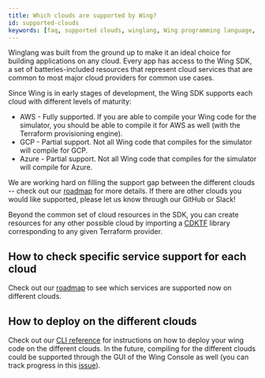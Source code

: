 ```yaml
---
title: Which clouds are supported by Wing?
id: supported-clouds
keywords: [faq, supported clouds, winglang, Wing programming language, Wing language, AWS, GCP, Azure]
---
```


Winglang was built from the ground up to make it an ideal choice for building applications on any cloud. Every app has access to the Wing SDK, a set of batteries-included resources that represent cloud services that are common to most major cloud providers for common use cases.

Since Wing is in early stages of development, the Wing SDK supports each cloud with different levels of maturity:
* AWS - Fully supported. If you are able to compile your Wing code for the simulator, you should be able to compile it for AWS as well (with the Terraform provisioning engine).
* GCP - Partial support. Not all Wing code that compiles for the simulator will compile for GCP. 
* Azure - Partial support. Not all Wing code that compiles for the simulator will compile for Azure. 

We are working hard on filling the support gap between the different clouds -- check out our [roadmap](https://docs.winglang.io/status#roadmap) for more details. If there are other clouds you would like supported, please let us know through our GitHub or Slack!

Beyond the common set of cloud resources in the SDK, you can create resources for any other possible cloud by importing a [CDKTF](https://github.com/hashicorp/terraform-cdk) library corresponding to any given Terraform provider.

## How to check specific service support for each cloud
Check out our [roadmap](https://docs.winglang.io/status#roadmap) to see which services are supported now on different clouds.

## How to deploy on the different clouds
Check out our [CLI reference](https://docs.winglang.io/reference/cli) for instructions on how to deploy your wing code on the different clouds.
In the future, compiling for the different clouds could be supported through the GUI of the Wing Console as well (you can track progress in this [issue](https://github.com/winglang/wing/issues/2051)).

